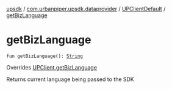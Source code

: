 [upsdk](../../index.md) / [com.urbanpiper.upsdk.dataprovider](../index.md) / [UPClientDefault](index.md) / [getBizLanguage](./get-biz-language.md)

# getBizLanguage

`fun getBizLanguage(): `[`String`](https://kotlinlang.org/api/latest/jvm/stdlib/kotlin/-string/index.html)

Overrides [UPClient.getBizLanguage](../-u-p-client/get-biz-language.md)

Returns current language being passed to the SDK

